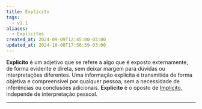 ```yaml
---
title: Explícito
tags:
  - v1.1
aliases:
  - Explícitos
created_at: 2024-09-09T12:45:00-03:00
updated_at: 2024-10-08T17:56:59-03:00
---
```


**Explícito** é um adjetivo que se refere a algo que é exposto externamente, de forma evidente e direta, sem deixar margem para dúvidas ou interpretações diferentes. Uma informação explícita é transmitida de forma objetiva e compreensível por qualquer pessoa, sem a necessidade de inferências ou conclusões adicionais. **Explícito** é o oposto de [Implícito](Implícito.md), independe de interpretação pessoal.

---

